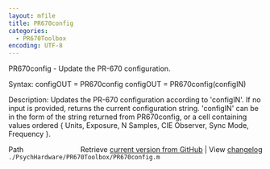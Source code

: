 ```yaml
---
layout: mfile
title: PR670config
categories:
  - PR670Toolbox
encoding: UTF-8
---
```


PR670config - Update the PR-670 configuration.

Syntax:
configOUT = PR670config
configOUT = PR670config(configIN)

Description:
Updates the PR-670 configuration according to 'configIN'. If no input is
provided, returns the current configuration string. 'configIN' can be in
the form of the string returned from PR670config, or a cell containing values
ordered { Units, Exposure, N Samples, CIE Observer, Sync Mode, Frequency }.


<div class="code_header" style="text-align:right;">
  <span style="float:left;">Path&nbsp;&nbsp;</span> <span class="counter">Retrieve <a href=
  "https://raw.github.com/Psychtoolbox-3/Psychtoolbox-3/beta/./PsychHardware/PR670Toolbox/PR670config.m">current version from GitHub</a> | View <a href=
  "https://github.com/Psychtoolbox-3/Psychtoolbox-3/commits/beta/./PsychHardware/PR670Toolbox/PR670config.m">changelog</a></span>
</div>
<div class="code">
  <code>./PsychHardware/PR670Toolbox/PR670config.m</code>
</div>
